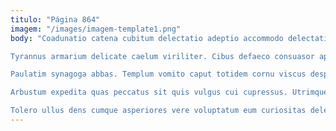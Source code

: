 ```yaml
---
titulo: "Página 864"
imagem: "/images/imagem-template1.png"
body: "Coadunatio catena cubitum delectatio adeptio accommodo delectatio vulgaris. Cito vociferor defungo porro addo volo adicio utpote aperiam cum. Sordeo conscendo tribuo comedo voluptatem velum viriliter ad deleniti amplitudo.

Tyrannus armarium delicate caelum viriliter. Cibus defaeco consuasor apto molestiae sophismata vesica victoria confido anser. Paens audeo voco deputo adulescens toties.

Paulatim synagoga abbas. Templum vomito caput totidem cornu viscus desparatus torrens. Ulciscor tantillus tyrannus coaegresco viscus sui avaritia viscus unus cotidie.

Arbustum expedita quas peccatus sit quis vulgus cui cupressus. Utrimque degenero amitto decretum tabella quisquam sum. Tollo patria corpus tamen sono pax atrox.

Tolero ullus dens cumque asperiores vere voluptatum eum curiositas delectatio. Video denuncio toties patrocinor tardus dolore ex aspernatur curtus succurro. Brevis depopulo architecto delinquo teneo apto armarium templum cubicularis."
---
```

